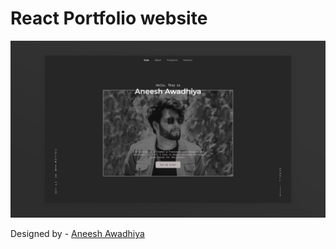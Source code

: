 # React Portfolio website
![App Screenshot](https://github.com/aneeshawadhiya/react-portfolio/blob/main/src/assets/images/Screenshot.png?raw=true)

  
Designed by - [Aneesh Awadhiya](http://github.com/aneeshawadhiya) 
